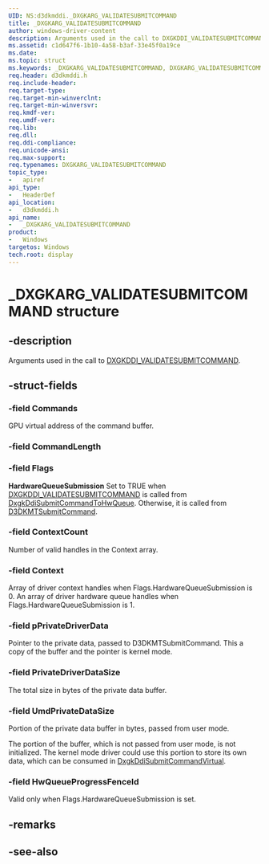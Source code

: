 ```yaml
---
UID: NS:d3dkmddi._DXGKARG_VALIDATESUBMITCOMMAND
title: _DXGKARG_VALIDATESUBMITCOMMAND
author: windows-driver-content
description: Arguments used in the call to DXGKDDI_VALIDATESUBMITCOMMAND.
ms.assetid: c1d647f6-1b10-4a58-b3af-33e45f0a19ce
ms.date: 
ms.topic: struct
ms.keywords: _DXGKARG_VALIDATESUBMITCOMMAND, DXGKARG_VALIDATESUBMITCOMMAND, *INOUT_PDXGKARG_VALIDATESUBMITCOMMAND
req.header: d3dkmddi.h
req.include-header:
req.target-type:
req.target-min-winverclnt:
req.target-min-winversvr:
req.kmdf-ver:
req.umdf-ver:
req.lib:
req.dll:
req.ddi-compliance:
req.unicode-ansi:
req.max-support:
req.typenames: DXGKARG_VALIDATESUBMITCOMMAND
topic_type: 
-	apiref
api_type: 
-	HeaderDef
api_location: 
-	d3dkmddi.h
api_name: 
-	_DXGKARG_VALIDATESUBMITCOMMAND
product:
-	Windows
targetos: Windows
tech.root: display
---
```


# _DXGKARG_VALIDATESUBMITCOMMAND structure

## -description

Arguments used in the call to [DXGKDDI_VALIDATESUBMITCOMMAND](nc-d3dkmddi-dxgkddi_validatesubmitcommand.md).

## -struct-fields

### -field Commands

GPU virtual address of the command buffer.

### -field CommandLength
 
### -field Flags

**HardwareQueueSubmission** Set to TRUE when [DXGKDDI_VALIDATESUBMITCOMMAND](nc-d3dkmddi-dxgkddi_validatesubmitcommand.md) is called from [DxgkDdiSubmitCommandToHwQueue](nc-d3dkmddi-dxgkddi_submitcommandtohwqueue.md). Otherwise, it is called from [D3DKMTSubmitCommand](nc-d3dkmddi-dxgkddi_submitcommand.md).

### -field ContextCount

Number of valid handles in the Context array.

### -field Context

Array of driver context handles when Flags.HardwareQueueSubmission is 0. An array of driver hardware queue handles when Flags.HardwareQueueSubmission is 1.

### -field pPrivateDriverData

Pointer to the private data, passed to D3DKMTSubmitCommand. This a copy of the buffer and the pointer is kernel mode.

### -field PrivateDriverDataSize

The total size in bytes of the private data buffer.

### -field UmdPrivateDataSize

Portion of the private data buffer in bytes, passed from user mode.

The portion of the buffer, which is not passed from user mode, is not initialized. The kernel mode driver could use this portion to store its own data, which can be consumed in [DxgkDdiSubmitCommandVirtual](nc-d3dkmddi-dxgkddi_submitcommandvirtual.md).

### -field HwQueueProgressFenceId
 
Valid only when Flags.HardwareQueueSubmission is set.

## -remarks

## -see-also
